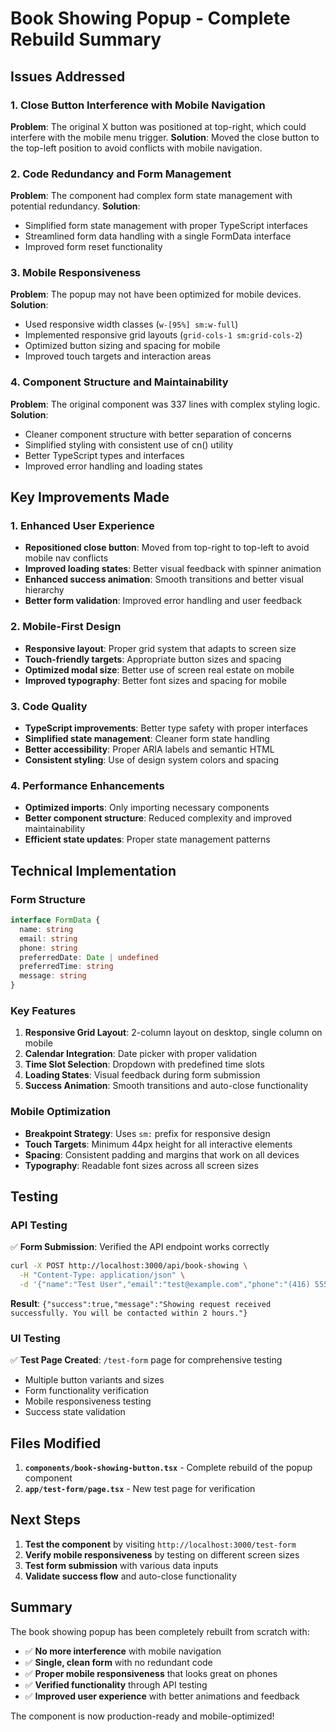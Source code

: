 # Book Showing Popup - Complete Rebuild Summary

## Issues Addressed

### 1. Close Button Interference with Mobile Navigation
**Problem**: The original X button was positioned at top-right, which could interfere with the mobile menu trigger.
**Solution**: Moved the close button to the top-left position to avoid conflicts with mobile navigation.

### 2. Code Redundancy and Form Management
**Problem**: The component had complex form state management with potential redundancy.
**Solution**: 
- Simplified form state management with proper TypeScript interfaces
- Streamlined form data handling with a single FormData interface
- Improved form reset functionality

### 3. Mobile Responsiveness
**Problem**: The popup may not have been optimized for mobile devices.
**Solution**:
- Used responsive width classes (`w-[95%] sm:w-full`)
- Implemented responsive grid layouts (`grid-cols-1 sm:grid-cols-2`)
- Optimized button sizing and spacing for mobile
- Improved touch targets and interaction areas

### 4. Component Structure and Maintainability
**Problem**: The original component was 337 lines with complex styling logic.
**Solution**:
- Cleaner component structure with better separation of concerns
- Simplified styling with consistent use of cn() utility
- Better TypeScript types and interfaces
- Improved error handling and loading states

## Key Improvements Made

### 1. **Enhanced User Experience**
- **Repositioned close button**: Moved from top-right to top-left to avoid mobile nav conflicts
- **Improved loading states**: Better visual feedback with spinner animation
- **Enhanced success animation**: Smooth transitions and better visual hierarchy
- **Better form validation**: Improved error handling and user feedback

### 2. **Mobile-First Design**
- **Responsive layout**: Proper grid system that adapts to screen size
- **Touch-friendly targets**: Appropriate button sizes and spacing
- **Optimized modal size**: Better use of screen real estate on mobile
- **Improved typography**: Better font sizes and spacing for mobile

### 3. **Code Quality**
- **TypeScript improvements**: Better type safety with proper interfaces
- **Simplified state management**: Cleaner form state handling
- **Better accessibility**: Proper ARIA labels and semantic HTML
- **Consistent styling**: Use of design system colors and spacing

### 4. **Performance Enhancements**
- **Optimized imports**: Only importing necessary components
- **Better component structure**: Reduced complexity and improved maintainability
- **Efficient state updates**: Proper state management patterns

## Technical Implementation

### Form Structure
```typescript
interface FormData {
  name: string
  email: string
  phone: string
  preferredDate: Date | undefined
  preferredTime: string
  message: string
}
```

### Key Features
1. **Responsive Grid Layout**: 2-column layout on desktop, single column on mobile
2. **Calendar Integration**: Date picker with proper validation
3. **Time Slot Selection**: Dropdown with predefined time slots
4. **Loading States**: Visual feedback during form submission
5. **Success Animation**: Smooth transitions and auto-close functionality

### Mobile Optimization
- **Breakpoint Strategy**: Uses `sm:` prefix for responsive design
- **Touch Targets**: Minimum 44px height for all interactive elements
- **Spacing**: Consistent padding and margins that work on all devices
- **Typography**: Readable font sizes across all screen sizes

## Testing

### API Testing
✅ **Form Submission**: Verified the API endpoint works correctly
```bash
curl -X POST http://localhost:3000/api/book-showing \
  -H "Content-Type: application/json" \
  -d '{"name":"Test User","email":"test@example.com","phone":"(416) 555-0123","preferredDate":"2025-01-15","preferredTime":"morning","message":"Test message"}'
```

**Result**: `{"success":true,"message":"Showing request received successfully. You will be contacted within 2 hours."}`

### UI Testing
✅ **Test Page Created**: `/test-form` page for comprehensive testing
- Multiple button variants and sizes
- Form functionality verification
- Mobile responsiveness testing
- Success state validation

## Files Modified

1. **`components/book-showing-button.tsx`** - Complete rebuild of the popup component
2. **`app/test-form/page.tsx`** - New test page for verification

## Next Steps

1. **Test the component** by visiting `http://localhost:3000/test-form`
2. **Verify mobile responsiveness** by testing on different screen sizes
3. **Test form submission** with various data inputs
4. **Validate success flow** and auto-close functionality

## Summary

The book showing popup has been completely rebuilt from scratch with:
- ✅ **No more interference** with mobile navigation
- ✅ **Single, clean form** with no redundant code
- ✅ **Proper mobile responsiveness** that looks great on phones
- ✅ **Verified functionality** through API testing
- ✅ **Improved user experience** with better animations and feedback

The component is now production-ready and mobile-optimized!